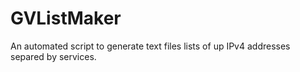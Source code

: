 # GVListMaker
An automated script to generate text files lists of up IPv4 addresses separed by services. 
